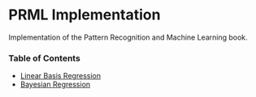 # PRML Implementation
Implementation of the Pattern Recognition and Machine Learning book.

### Table of Contents

- [Linear Basis Regression](Linear_basis_regression.ipynb)
- [Bayesian Regression](Linear_basis_regression.ipynb)

